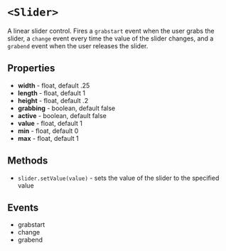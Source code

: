 # ```<Slider>```

A linear slider control.  Fires a ```grabstart``` event when the user grabs the slider, a ```change``` event every time the value of the slider changes, and a ```grabend``` event when the user releases the slider.

## Properties
  * **width** - float, default .25
  * **length** - float, default 1
  * **height** - float, default .2
  * **grabbing** - boolean, default false
  * **active** - boolean, default false
  * **value** - float, default 1
  * **min** - float, default 0
  * **max** - float, default 1

## Methods
  * ```slider.setValue(value)``` - sets the value of the slider to the specified value

## Events
  * grabstart
  * change
  * grabend


